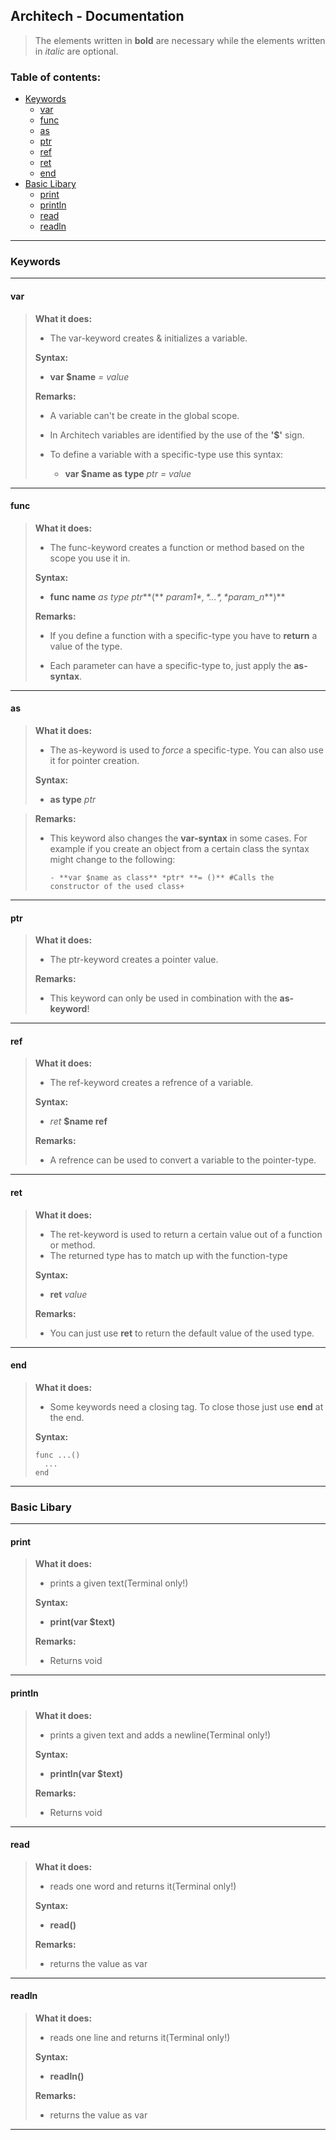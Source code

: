 ## Architech - Documentation

> The elements written in **bold** are necessary while the elements written in *italic* are optional.

### Table of contents:

* [Keywords](#keywords)
  * [var](#var)
  * [func](#func)
  * [as](#as)
  * [ptr](#ptr)
  * [ref](#ref)
  * [ret](#ret)
  * [end](#end)
* [Basic Libary](#basic-libary)
  * [print](#print)
  * [println](#println)
  * [read](#read)
  * [readln](#readln)

---

### Keywords

-------

#### var

> **What it does:** 
>
> - The var-keyword creates & initializes a variable.
>
> **Syntax:**
>
> 	- **var $name** *= value*
>
> **Remarks:**
>
> - A variable can't be create in the global scope.
>
> - In Architech variables are identified by the use of the **'$'** sign.
>
> - To define a variable with a specific-type use this syntax:
>
> 	- **var $name as type** *ptr = value*

________

#### func

> **What it does:**
>
> - The func-keyword creates a function or method based on the scope you use it in.
>
> **Syntax:**
>
> 	- **func name** *as type ptr***(** *$param1*, *...*, *$param_n***)**
>
> **Remarks:**
>
> - If you define a function with a specific-type you have to **return** a value of the type.
>
> - Each parameter can have a specific-type to, just apply the **as-syntax**.

_____________

#### as

> **What it does:**
>
> - The as-keyword is used to *force* a specific-type. You can also use it for pointer creation.
>
> **Syntax:**
>
> 	- **as type** *ptr*

> **Remarks:**
>
> - This keyword also changes the **var-syntax** in some cases. For example if you create an object from a certain class the syntax might change to the following:
>
> 		- **var $name as class** *ptr* **= ()** #Calls the constructor of the used class+

__________

#### ptr

> **What it does:**
>
> - The ptr-keyword creates a pointer value.
>
> **Remarks:**
>
> - This keyword can only be used in combination with the **as-keyword**!

____________

#### ref

> **What it does:**
>
> - The ref-keyword creates a refrence of a variable.
>
> **Syntax:**
>
>  - *ret* **$name ref**
>
> **Remarks:**
>
> - A refrence can be used to convert a variable to the pointer-type.

____

#### ret

> **What it does:**
>
> - The ret-keyword is used to return a certain value out of a function or method.
> - The returned type has to match up with the function-type
>
> **Syntax:**
>
> - **ret** *value*
>
> **Remarks:**
>
> - You can just use **ret** to return the default value of the used type.

__________

#### end

> **What it does:**
>
> - Some keywords need a closing tag. To close those just use **end** at the end.
>
> **Syntax:**
>
> ```assembly
> func ...()
> 	...
> end
> ```

_____

### Basic Libary

______

#### print

> **What it does:**
>
> - prints a given text(Terminal only!)
>
> **Syntax:**
>
> - **print(var $text)**
>
> **Remarks:**
>
> - Returns void

____

#### println

> **What it does:**
>
> - prints a given text and adds a newline(Terminal only!)
>
> **Syntax:**
>
> - **println(var $text)**
>
> **Remarks:**
>
> - Returns void

____

#### read

> **What it does:**
>
> - reads one word and returns it(Terminal only!)
>
> **Syntax:**
>
> - **read()**
>
> **Remarks:**
>
> - returns the value as var

____

#### readln

> **What it does:**
>
> - reads one line and returns it(Terminal only!)
>
> **Syntax:**
>
> - **readln()**
>
> **Remarks:**
>
> - returns the value as var

____

